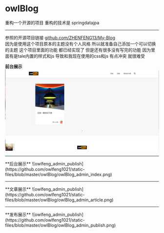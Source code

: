 # owlBlog
重构一个开源的项目 重构的技术是 springdatajpa 
<br/>
<hr/>

参照的开源项目链接
[github.com/ZHENFENG13/My-Blog](https://github.com/ZHENFENG13/My-Blog)
<br/>
因为是使用这个项目原本的主题没有个人风格 所以就准备自己添加一个可以切换的主题 
这个项目里面的功能 都已经实现了 但是还有很多没有写完的功能 
因为里面有是tale内置的样式和js 导致和我现在使用的css和js 有点冲突 就很难受 

**前台展示**
![owlfeng_admin_publish](https://github.com/owlfeng1021/static-files/blob/master/owlBlog/owlBlog_index.png)

<hr>
**后台展示**
![owlfeng_admin_publish](https://github.com/owlfeng1021/static-files/blob/master/owlBlog/owlBlog_admin_index.png)

<hr>
**文章展示**
![owlfeng_admin_publish](https://github.com/owlfeng1021/static-files/blob/master/owlBlog/owlBlog_admin_article.png)

<hr>
**发布展示**
![owlfeng_admin_publish](https://github.com/owlfeng1021/static-files/blob/master/owlBlog/owlBlog_admin_publish.png)
